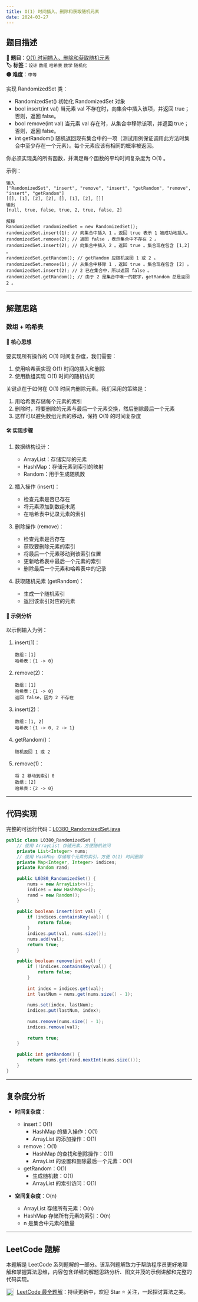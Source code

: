 ```yaml
---
title: O(1) 时间插入、删除和获取随机元素
date: 2024-03-27
---
```


## 题目描述

**🔗 题目**：[O(1) 时间插入、删除和获取随机元素](https://leetcode.cn/problems/insert-delete-getrandom-o1/)  
**🏷️ 标签**：`设计` `数组` `哈希表` `数学` `随机化`  
**🟡 难度**：`中等`  

实现 RandomizedSet 类：
- RandomizedSet() 初始化 RandomizedSet 对象
- bool insert(int val) 当元素 val 不存在时，向集合中插入该项，并返回 true；否则，返回 false。
- bool remove(int val) 当元素 val 存在时，从集合中移除该项，并返回 true；否则，返回 false。
- int getRandom() 随机返回现有集合中的一项（测试用例保证调用此方法时集合中至少存在一个元素）。每个元素应该有相同的概率被返回。

你必须实现类的所有函数，并满足每个函数的平均时间复杂度为 O(1) 。

示例：
```
输入
["RandomizedSet", "insert", "remove", "insert", "getRandom", "remove", "insert", "getRandom"]
[[], [1], [2], [2], [], [1], [2], []]
输出
[null, true, false, true, 2, true, false, 2]

解释
RandomizedSet randomizedSet = new RandomizedSet();
randomizedSet.insert(1); // 向集合中插入 1 。返回 true 表示 1 被成功地插入。
randomizedSet.remove(2); // 返回 false ，表示集合中不存在 2 。
randomizedSet.insert(2); // 向集合中插入 2 。返回 true 。集合现在包含 [1,2] 。
randomizedSet.getRandom(); // getRandom 应随机返回 1 或 2 。
randomizedSet.remove(1); // 从集合中移除 1 ，返回 true 。集合现在包含 [2] 。
randomizedSet.insert(2); // 2 已在集合中，所以返回 false 。
randomizedSet.getRandom(); // 由于 2 是集合中唯一的数字，getRandom 总是返回 2 。
```

---

## 解题思路

### 数组 + 哈希表

#### 📝 核心思想
要实现所有操作的 O(1) 时间复杂度，我们需要：
1. 使用哈希表实现 O(1) 时间的插入和删除
2. 使用数组实现 O(1) 时间的随机访问

关键点在于如何在 O(1) 时间内删除元素。我们采用的策略是：
1. 用哈希表存储每个元素的索引
2. 删除时，将要删除的元素与最后一个元素交换，然后删除最后一个元素
3. 这样可以避免数组元素的移动，保持 O(1) 的时间复杂度

#### 🛠️ 实现步骤

1. 数据结构设计：
   - ArrayList：存储实际的元素
   - HashMap：存储元素到索引的映射
   - Random：用于生成随机数

2. 插入操作 (insert)：
   - 检查元素是否已存在
   - 将元素添加到数组末尾
   - 在哈希表中记录元素的索引

3. 删除操作 (remove)：
   - 检查元素是否存在
   - 获取要删除元素的索引
   - 将最后一个元素移动到该索引位置
   - 更新哈希表中最后一个元素的索引
   - 删除最后一个元素和哈希表中的记录

4. 获取随机元素 (getRandom)：
   - 生成一个随机索引
   - 返回该索引对应的元素

#### 🧩 示例分析

以示例输入为例：
1. insert(1)：
   ```
   数组：[1]
   哈希表：{1 -> 0}
   ```

2. remove(2)：
   ```
   数组：[1]
   哈希表：{1 -> 0}
   返回 false，因为 2 不存在
   ```

3. insert(2)：
   ```
   数组：[1, 2]
   哈希表：{1 -> 0, 2 -> 1}
   ```

4. getRandom()：
   ```
   随机返回 1 或 2
   ```

5. remove(1)：
   ```
   将 2 移动到索引 0
   数组：[2]
   哈希表：{2 -> 0}
   ```

---

## 代码实现

完整的可运行代码：[L0380_RandomizedSet.java](../src/main/java/L0380_RandomizedSet.java)

```java
public class L0380_RandomizedSet {
    // 使用 ArrayList 存储元素，方便随机访问
    private List<Integer> nums;
    // 使用 HashMap 存储每个元素的索引，方便 O(1) 时间删除
    private Map<Integer, Integer> indices;
    private Random rand;
    
    public L0380_RandomizedSet() {
        nums = new ArrayList<>();
        indices = new HashMap<>();
        rand = new Random();
    }
    
    public boolean insert(int val) {
        if (indices.containsKey(val)) {
            return false;
        }
        indices.put(val, nums.size());
        nums.add(val);
        return true;
    }
    
    public boolean remove(int val) {
        if (!indices.containsKey(val)) {
            return false;
        }
        
        int index = indices.get(val);
        int lastNum = nums.get(nums.size() - 1);
        
        nums.set(index, lastNum);
        indices.put(lastNum, index);
        
        nums.remove(nums.size() - 1);
        indices.remove(val);
        
        return true;
    }
    
    public int getRandom() {
        return nums.get(rand.nextInt(nums.size()));
    }
}
```

---

## 复杂度分析

- **时间复杂度**：
  - insert：O(1)
    * HashMap 的插入操作：O(1)
    * ArrayList 的添加操作：O(1)
  - remove：O(1)
    * HashMap 的查找和删除操作：O(1)
    * ArrayList 的设置和删除最后一个元素：O(1)
  - getRandom：O(1)
    * 生成随机数：O(1)
    * ArrayList 的索引访问：O(1)

- **空间复杂度**：O(n)
  - ArrayList 存储所有元素：O(n)
  - HashMap 存储所有元素的索引：O(n)
  - n 是集合中元素的数量

---

## LeetCode 题解

本题解是 LeetCode 系列题解的一部分。该系列题解致力于帮助程序员更好地理解和掌握算法思维，内容包含详细的解题思路分析、图文并茂的示例讲解和完整的代码实现。

<img src="https://github.githubassets.com/images/modules/logos_page/GitHub-Mark.png" alt="GitHub" width="20" style="vertical-align: middle; margin-right: 5px"> [LeetCode 最全题解](https://github.com/LjyYano/LeetCode)：持续更新中，欢迎 Star ⭐️ 关注，一起探讨算法之美。 